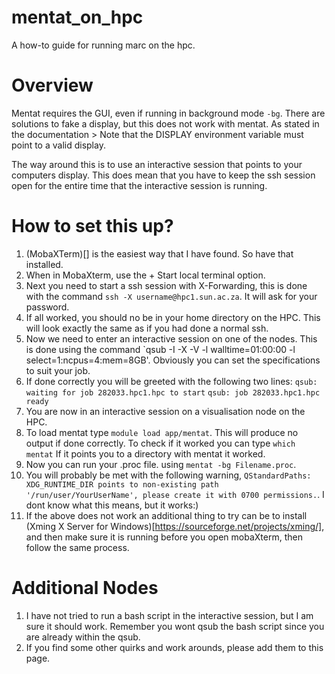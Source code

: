 # mentat_on_hpc
A how-to guide for running marc on the hpc.

# Overview

Mentat requires the GUI, even if running in background mode `-bg`. There are solutions to fake a display, but this does not work with mentat. As stated in the documentation > Note that the DISPLAY environment variable must point to a valid display.

The way around this is to use an interactive session that points to your computers display. This does mean that you have to keep the ssh session open for the entire time that the interactive session is running.

# How to set this up?

1. (MobaXTerm)[] is the easiest way that I have found. So have that installed.
3. When in MobaXterm, use the + Start local terminal option.
4. Next you need to start a ssh session with X-Forwarding, this is done with the command `ssh -X username@hpc1.sun.ac.za`. It will ask for your password.
5. If all worked, you should no be in your home directory on the HPC. This will look exactly the same as if you had done a normal ssh.
6. Now we need to enter an interactive session on one of the nodes. This is done using the command `qsub -I -X -V -l walltime=01:00:00 -l select=1:ncpus=4:mem=8GB'. Obviously you can set the specifications to suit your job.
7. If done correctly you will be greeted with the following two lines:
`qsub: waiting for job 282033.hpc1.hpc to start`
`qsub: job 282033.hpc1.hpc ready`
7. You are now in an interactive session on a visualisation node on the HPC.
8. To load mentat type `module load app/mentat`. This will produce no output if done correctly. To check if it worked you can type `which mentat` If it points you to a directory with mentat it worked.
9. Now you can run your .proc file. using `mentat -bg Filename.proc`.
10. You will probably be met with the following warning, `QStandardPaths: XDG_RUNTIME_DIR points to non-existing path '/run/user/YourUserName', please create it with 0700 permissions.`. I dont know what this means, but it works:)
11. If the above does not work an additional thing to try can be to install (Xming X Server for Windows)[https://sourceforge.net/projects/xming/], and then make sure it is running before you open mobaXterm, then follow the same process.

# Additional Nodes
1. I have not tried to run a bash script in the interactive session, but I am sure it should work. Remember you wont qsub the bash script since you are already within the qsub.
2. If you find some other quirks and work arounds, please add them to this page.


